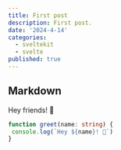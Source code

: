 ```yaml
---
title: First post
description: First post.
date: '2024-4-14'
categories:
  - sveltekit
  - svelte
published: true
---
```


## Markdown

Hey friends! 👋

```ts
function greet(name: string) {
 console.log(`Hey ${name}! 👋`)
}
```
